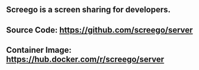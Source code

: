 ## **Screego is a screen sharing for developers.**
## Source Code: https://github.com/screego/server
## Container Image: https://hub.docker.com/r/screego/server
